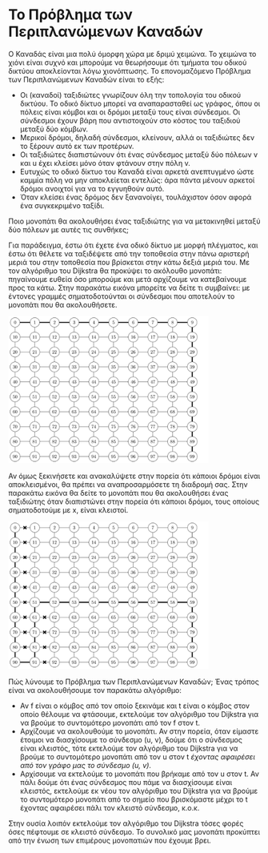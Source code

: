 # Το Πρόβλημα των Περιπλανώμενων Καναδών

Ο Καναδάς είναι μια πολύ όμορφη χώρα με δριμύ χειμώνα. Το χειμώνα το χιόνι είναι συχνό και μπορούμε να θεωρήσουμε ότι τμήματα του οδικού δικτύου αποκλείονται λόγω χιονόπτωσης. Το επονομαζόμενο Πρόβλημα των Περιπλανώμενων Καναδών είναι το εξής:

* Οι (καναδοί) ταξιδιώτες γνωρίζουν όλη την τοπολογία του οδικού δικτύου. Το οδικό δίκτυο μπορεί να αναπαρασταθεί ως γράφος, όπου οι πόλεις είναι κόμβοι και οι δρόμοι μεταξύ τους είναι σύνδεσμοι. Οι σύνδεσμοι έχουν βάρη που αντιστοιχούν στο κόστος του ταξιδιού μεταξύ δύο κόμβων. 
* Μερικοί δρόμοι, δηλαδή σύνδεσμοι, κλείνουν, αλλά οι ταξιδιώτες δεν το ξέρουν αυτό εκ των προτέρων. 
* Οι ταξιδιώτες διαπιστώνουν ότι ένας σύνδεσμος μεταξύ δύο πόλεων v και u έχει κλείσει μόνο όταν φτάνουν στην πόλη v.
* Ευτυχώς το οδικό δίκτυο του Καναδά είναι αρκετά ανεπτυγμένο ώστε καμμία πόλη να μην αποκλείεται εντελώς: άρα πάντα μένουν αρκετοί δρόμοι ανοιχτοί για να το εγγυηθούν αυτό.
* Όταν κλείσει ένας δρόμος δεν ξανανοίγει, τουλάχιστον όσον αφορά ένα συγκεκριμένο ταξίδι.

Ποιο μονοπάτι θα ακολουθήσει ένας ταξιδιώτης για να μετακινηθεί μεταξύ δύο πόλεων με αυτές τις συνθήκες;

Για παράδειγμα, έστω ότι έχετε ένα οδικό δίκτυο με μορφή πλέγματος, και έστω ότι θέλετε να ταξιδέψετε από την τοποθεσία στην πάνω αριστερή μεριά του στην τοποθεσία που βρίσκεται στην κάτω δεξιά μεριά του. Με τον αλγόριθμο του Dijkstra θα προκύψει το ακόλουθο μονοπάτι: πηγαίνουμε ευθεία όσο μπορούμε και μετά αρχίζουμε να κατεβαίνουμε προς τα κάτω. Στην παρακάτω εικόνα μπορείτε να δείτε τι συμβαίνει: με έντονες γραμμές σηματοδοτούνται οι σύνδεσμοι που αποτελούν το μονοπάτι που θα ακολουθήσετε.

<img src="grid_10_10_open.png" width="400">

Αν όμως ξεκινήσετε και ανακαλύψετε στην πορεία ότι κάποιοι δρόμοι είναι αποκλεισμένοι, θα πρέπει να αναπροσαρμόσετε τη διαδρομή σας. Στην παρακάτω εικόνα θα δείτε το μονοπάτι που θα ακολουθήσει ένας ταξιδιώτης όταν διαπιστώνει στην πορεία ότι κάποιοι δρόμοι, τους οποίους σηματοδοτούμε με x, είναι κλειστοί.

<img src="grid_10_10_closed.png" width="400">

Πώς λύνουμε το Πρόβλημα των Περιπλανώμενων Καναδών; Ένας τρόπος είναι να ακολουθήσουμε τον παρακάτω αλγόριθμο:

* Αν f είναι ο κόμβος από τον οποίο ξεκινάμε και t είναι ο κόμβος στον οποίο θέλουμε να φτάσουμε, εκτελούμε τον αλγόριθμο του Dijkstra για να βρούμε το συντομότερο μονοπάτι από τον f στον t.
* Αρχίζουμε να ακολουθούμε το μονοπάτι. Αν στην πορεία, όταν είμαστε έτοιμοι να διασχίσουμε το σύνδεσμο (u, v), δούμε ότι ο σύνδεσμος είναι κλειστός, τότε εκτελούμε τον αλγόριθμο του Dijkstra για να βρούμε το συντομότερο μονοπάτι από τον u στον t *έχοντας αφαιρέσει από τον γράφο μας το σύνδεσμο (u, v)*. 
* Αρχίσουμε να εκτελούμε το μονοπάτι που βρήκαμε από τον u στον t. Αν πάλι δούμε ότι ένας σύνδεσμος που πάμε να διασχίσουμε είναι κλειστός, εκτελούμε εκ νέου τον αλγόριθμο του Dijkstra για να βρούμε το συντομότερο μονοπάτι από το σημείο που βρισκόμαστε μέχρι το t έχοντας αφαιρέσει πάλι τον κλειστό σύνδεσμο, κ.ο.κ.

Στην ουσία λοιπόν εκτελούμε τον αλγόριθμο του Dijkstra τόσες φορές όσες πέφτουμε σε κλειστό σύνδεσμο. Το συνολικό μας μονοπάτι προκύπτει από την ένωση των επιμέρους μονοπατιών που έχουμε βρει.




